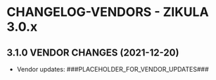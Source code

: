 # CHANGELOG-VENDORS - ZIKULA 3.0.x

## 3.1.0 VENDOR CHANGES (2021-12-20)

- Vendor updates:
###PLACEHOLDER_FOR_VENDOR_UPDATES###

